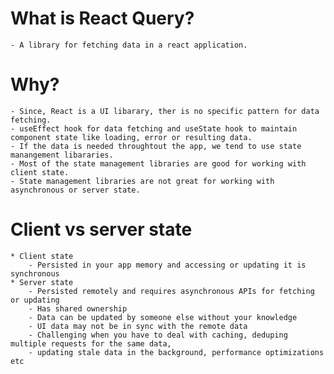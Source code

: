 # What is React Query?

    - A library for fetching data in a react application.

# Why?

    - Since, React is a UI libarary, ther is no specific pattern for data fetching.
    - useEffect hook for data fetching and useState hook to maintain component state like loading, error or resulting data.
    - If the data is needed throughtout the app, we tend to use state manangement libararies.
    - Most of the state management libraries are good for working with client state.
    - State management libraries are not great for working with asynchronous or server state.

# Client vs server state

    * Client state
        - Persisted in your app memory and accessing or updating it is synchronous
    * Server state
        - Persisted remotely and requires asynchronous APIs for fetching or updating
        - Has shared ownership
        - Data can be updated by someone else without your knowledge
        - UI data may not be in sync with the remote data
        - Challenging when you have to deal with caching, deduping multiple requests for the same data,
        - updating stale data in the background, performance optimizations etc
